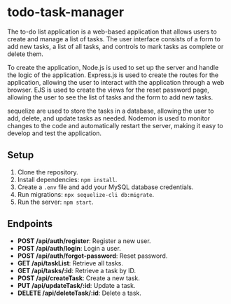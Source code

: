 # todo-task-manager
The to-do list application is a web-based application that allows users to create and manage a list of tasks. The user interface consists of a form to add new tasks, a list of all tasks, and controls to mark tasks as complete or delete them.

To create the application, Node.js is used to set up the server and handle the logic of the application. Express.js is used to create the routes for the application, allowing the user to interact with the application through a web browser. EJS is used to create the views for the reset password page, allowing the user to see the list of tasks and the form to add new tasks.

sequelize  are used to store the tasks in a database, allowing the user to add, delete, and update tasks as needed. Nodemon is used to monitor changes to the code and automatically restart the server, making it easy to develop and test the application.

## Setup

1. Clone the repository.
2. Install dependencies: `npm install`.
3. Create a `.env` file and add your MySQL database credentials.
4. Run migrations: `npx sequelize-cli db:migrate`.
5. Run the server: `npm start`.

## Endpoints

- **POST /api/auth/register**: Register a new user.
- **POST /api/auth/login**: Login a user.
- **POST /api/auth/forgot-password**: Reset password.
- **GET /api/taskList**: Retrieve all tasks.
- **GET /api/tasks/:id**: Retrieve a task by ID.
- **POST /api/createTask**: Create a new task.
- **PUT /api/updateTask/:id**: Update a task.
- **DELETE /api/deleteTask/:id**: Delete a task.
